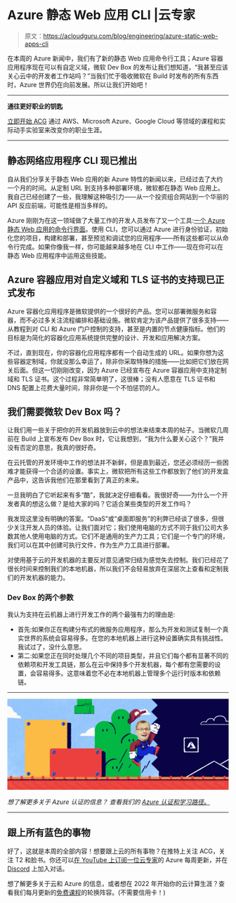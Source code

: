 # Azure 静态 Web 应用 CLI |云专家

> 原文：<https://acloudguru.com/blog/engineering/azure-static-web-apps-cli>

在本周的 Azure 新闻中，我们有了新的静态 Web 应用命令行工具；Azure 容器应用程序现在可以有自定义域，微软 Dev Box 的发布让我们想知道，“我甚至应该关心云中的开发者工作站吗？”当我们忙于吸收微软在 Build 时发布的所有东西时，Azure 世界仍在向前发展。所以让我们开始吧！

* * *

**通往更好职业的钥匙**

[立即开始 ACG](https://acloudguru.com/pricing) 通过 AWS、Microsoft Azure、Google Cloud 等领域的课程和实际动手实验室来改变你的职业生涯。

* * *

## **静态网络应用程序 CLI 现已推出**

自从我们分享关于静态 Web 应用的新 Azure 特性的新闻以来，已经过去了大约一个月的时间。从定制 URL 到支持多种部署环境，微软都在静态 Web 应用上。我自己已经创建了一些，我理解这种吸引力——从一个投资组合网站到一个华丽的 API 反应前端，可能性是相当多样的。

Azure 刚刚为在这一领域做了大量工作的开发人员发布了又一个工具:[一个 Azure 静态 Web 应用的命令行界面](https://azure.github.io/static-web-apps-cli/)。使用 CLI，您可以通过 Azure 进行身份验证，初始化您的项目，构建和部署，甚至预览和调试您的应用程序——所有这些都可以从命令行完成。如果你像我一样，你可能越来越多地在 CLI 中工作——现在你可以在静态 Web 应用程序中运用这些技能。

## Azure 容器应用对自定义域和 TLS 证书的支持现已正式发布

Azure 容器化应用程序是微软提供的一个很好的产品。您可以部署微服务和容器，而不必过多关注流程编排和基础设施。微软肯定为该产品提供了很多支持——从教程到对 CLI 和 Azure 门户控制的支持，甚至是内置的节点健康指标。他们的目标是为简化的容器化应用系统提供完整的设计、开发和应用解决方案。

不过，直到现在，你的容器化应用程序都有一个自动生成的 URL。如果你想为这些容器定制域，你就没那么幸运了，除非你采取特殊的措施——比如把它们放在网关后面。但这一切刚刚改变，因为 Azure 已经宣布在 Azure 容器应用中支持定制域和 TLS 证书。这个过程非常简单明了，这很棒；没有人愿意在 TLS 证书和 DNS 配置上花费大量时间，除非你是一个不怕惩罚的人。

## ****我们需要微软 Dev Box 吗？****

让我们用一些关于把你的开发机器放到云中的想法来结束本周的帖子。当微软几周前在 Build 上宣布发布 Dev Box 时，它让我想到，“我为什么要关心这个？”我并没有否定的意思，我真的很好奇。

在云托管的开发环境中工作的想法并不新鲜，但是直到最近，您还必须经历一些困难才能获得一个合适的设置。事实上，微软把所有这些工作都放到了他们的开发盒产品中，这告诉我他们在那里看到了真正的未来。

一旦我明白了它听起来有多“酷”，我就决定仔细看看。我很好奇——为什么一个开发者真的想这么做？是给大家的吗？它适合某些类型的开发工作吗？

我发现这里没有明确的答案。“DaaS”或“桌面即服务”的利弊已经谈了很多，但很少关注开发人员的体验。让我们面对它；我们使用电脑的方式不同于我们公司大多数其他人使用电脑的方式。它们不是通用的生产力工具；它们是一个专门的环境，我们可以在其中创建可执行文件，作为生产力工具进行部署。

对使用基于云的开发机器的主要反对意见通常归结为感觉失去控制。我们已经花了很长时间来控制我们的本地机器，所以我们不会轻易放弃在深层次上查看和定制我们的开发机器的能力。

### Dev Box 的两个参数

我认为支持在云机器上进行开发工作的两个最强有力的理由是:

*   首先:如果你正在构建分布式的微服务应用程序，那么为开发和测试复制一个真实世界的系统会容易得多。在您的本地机器上进行这种设置确实具有挑战性。我试过了，没什么意思。
*   第二:如果您正在同时处理几个不同的项目类型，并且它们每个都有显著不同的依赖项和开发工具链，那么在云中保持多个开发机器，每个都有您需要的设置，会容易得多。这意味着您不必在本地机器上管理多个运行时版本和依赖链。

* * *

![why should i get azure](img/3ee87ddb6a81b5631ab6555721b8b023.png)

*想了解更多关于 Azure 认证的信息？*
*查看我们的* *[Azure 认证和学习路径。](https://acloudguru.com/azure-cloud-training)*

* * *

## 跟上所有蓝色的事物

好了，这就是本周的全部内容！想要跟上云的所有事物？在推特上关注 ACG，关注 T2 和脸书。你还可以[在 YouTube 上订阅一位云专家](https://www.youtube.com/c/AcloudGuru/?sub_confirmation=1)的 Azure 每周更新，并在 [Discord](https://discord.com/invite/pluralsight) 上加入对话。

想了解更多关于云和 Azure 的信息，或者想在 2022 年开始你的云计算生涯？查看我们每月更新的[免费课程](https://acloudguru.com/blog/news/whats-free-at-acg)的轮换阵容。(不需要信用卡！)